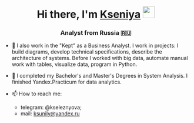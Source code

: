 
<h1 align="center">Hi there, I'm <a href="https://github.com/kseleznyova" target="_blank">Kseniya</a> 
<img src="https://github.com/blackcater/blackcater/raw/main/images/Hi.gif" height="32"/></h1>
<h3 align="center">Analyst from Russia 🇷🇺</h3>

- 🔭 I also work in the "Kept" as a Business Analyst. I work in projects: I build diagrams, develop technical specifications, describe the architecture of systems. Before I worked with big data, automate manual work with tables, visualize data, program in Python.
- 🌱 I completed my Bachelor's and Master's Degrees in System Analysis. I finished Yandex.Practicum for data analytics.

- 📫 How to reach me: 
   * telegram: @kseleznyova;
   * mail: ksunily@yandex.ru
